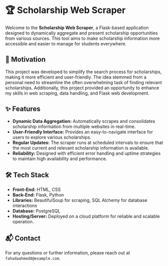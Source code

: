 # 🏆 Scholarship Web Scraper

Welcome to the **Scholarship Web Scraper**, a Flask-based application designed to dynamically aggregate and present scholarship opportunities from various sources. This tool aims to make scholarship information more accessible and easier to manage for students everywhere.

## 🎯 Motivation

This project was developed to simplify the search process for scholarships, making it more efficient and user-friendly. The idea stemmed from a personal need to streamline the often overwhelming task of finding relevant scholarships. Additionally, this project provided an opportunity to enhance my skills in web scraping, data handling, and Flask web development.

## ✨ Features

- **Dynamic Data Aggregation:** Automatically scrapes and consolidates scholarship information from multiple websites in real-time.
- **User-Friendly Interface:** Provides an easy-to-navigate interface for users to explore various scholarships.
- **Regular Updates:** The scraper runs at scheduled intervals to ensure that the most current and relevant scholarship information is available.
- **Reliability:** Designed with efficient error handling and uptime strategies to maintain high availability and performance.

## 🛠 Tech Stack

- **Front-End:** HTML, CSS
- **Back-End:** Flask, Python
- **Libraries:** BeautifulSoup for scraping, SQL Alchemy for database interactions
- **Database:** PostgreSQL
- **Hosting/Server:** Deployed on a cloud platform for reliable and scalable operation.

## 📬 Contact

For any questions or further information, please reach out at `fahadaahmed8@example.com`.
